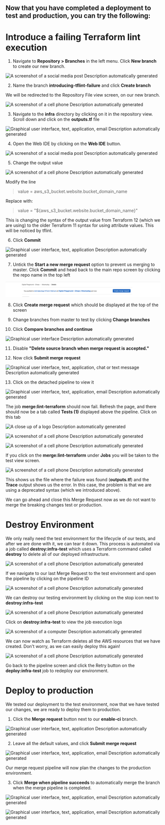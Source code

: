 Now that you have completed a deployment to test and production, you can try the following:
-------------------------------------------------------------------------------------------

Introduce a failing Terraform lint execution
============================================

1.  Navigate to **Repository \> Branches** in the left menu. Click **New
    branch** to create our new branch.

![A screenshot of a social media post Description automatically
generated](./media/image1.png)

2.  Name the branch **introducing-tflint-failure** and click **Create
    branch**

We will be redirected to the Repository File view screen, on our new
branch.

![A screenshot of a cell phone Description automatically
generated](./media/image2.png)

3.  Navigate to the **infra** directory by clicking on it in the
    repository view. Scroll down and click on the **outputs.tf** file

![Graphical user interface, text, application, email Description
automatically generated](./media/image3.png)

4.  Open the Web IDE by clicking on the **Web IDE** button.

![A screenshot of a social media post Description automatically
generated](./media/image4.png)

5.  Change the output value

![A screenshot of a cell phone Description automatically
generated](./media/image5.png)

Modify the line

> value = aws_s3_bucket.website.bucket_domain_name

Replace with:

> value = \"\${aws_s3_bucket.website.bucket_domain_name}\"

This is changing the syntax of the output value from Terraform 12 (which
we are using) to the older Terraform 11 syntax for using attribute
values. This will be noticed by tflint.

6.  Click **Commit**

![Graphical user interface, text, application Description automatically
generated](./media/image6.png)

7.  Untick the **Start a new merge request** option to prevent us
    merging to master. Click **Commit** and head back to the main repo
    screen by clicking the repo name in the top left

![](./media/image7.png)

8.  Click **Create merge request** which should be displayed at the top
    of the screen

9.  Change branches from master to test by clicking **Change branches**

10. Click **Compare branches and continue**

![Graphical user interface Description automatically
generated](./media/image8.png)

11. Disable **"Delete source branch when merge request is accepted."**

12. Now click **Submit merge request**

![Graphical user interface, text, application, chat or text message
Description automatically
generated](./media/image9.png)

13. Click on the detached pipeline to view it

![Graphical user interface, text, application, email Description
automatically
generated](./media/image10.png)

The job **merge:lint-terraform** should now fail. Refresh the page, and
there should now be a tab called **Tests (1)** displayed above the
pipeline. Click on this tab

![A close up of a logo Description automatically
generated](./media/image11.png)

![A screenshot of a cell phone Description automatically
generated](./media/image12.png)

![A screenshot of a cell phone Description automatically
generated](./media/image13.png)

If you click on the **merge:lint-terraform** under **Jobs** you will be
taken to the test view screen.

![A screenshot of a cell phone Description automatically
generated](./media/image14.png)

This shows us the file where the failure was found (**outputs.tf**) and
the **Trace** output shows us the error. In this case, the problem is
that we are using a deprecated syntax (which we introduced above).

We can go ahead and close this Merge Request now as we do not want to
merge the breaking changes test or production.

Destroy Environment
===================

We only really need the test environment for the lifecycle of our tests,
and after we are done with it, we can tear it down. This process is
automated via a job called **destroy:infra-test** which uses a Terraform
command called **destroy** to delete all of our deployed infrastructure.

![A screenshot of a cell phone Description automatically
generated](./media/image15.png)

If we navigate to our last Merge Request to the test environment and
open the pipeline by clicking on the pipeline ID

![A screenshot of a cell phone Description automatically
generated](./media/image16.png)

We can destroy our testing environment by clicking on the stop icon next
to **destroy:infra-test**

![A screenshot of a cell phone Description automatically
generated](./media/image17.png)

Click on **destroy:infra-test** to view the job execution logs

![A screenshot of a computer Description automatically
generated](./media/image18.png)

We can now watch as Terraform deletes all the AWS resources that we have
created. Don't worry, as we can easily deploy this again!

![A screenshot of a cell phone Description automatically
generated](./media/image19.png)

Go back to the pipeline screen and click the Retry button on the
**deploy:infra-test** job to redeploy our environment.

Deploy to production
====================

We tested our deployment to the test environment, now that we have
tested our changes, we are ready to deploy them to production.

1.  Click the **Merge request** button next to our **enable-ci** branch.

![Graphical user interface, text, application Description automatically
generated](./media/image20.png)

2.  Leave all the default values, and click **Submit merge request**

![Graphical user interface, text, application, email Description
automatically
generated](./media/image21.png)

Our merge request pipeline will now plan the changes to the production
environment.

3.  Click **Merge when pipeline succeeds** to automatically merge the
    branch when the merge pipeline is completed.

![Graphical user interface, text, application, email Description
automatically
generated](./media/image22.png)

![Graphical user interface, text, application, email Description
automatically
generated](./media/image23.png)
